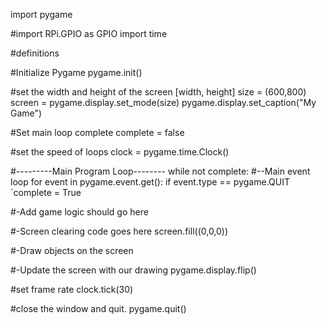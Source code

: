 import pygame

#import RPi.GPIO as GPIO
import time

#definitions


#Initialize Pygame
pygame.init()

#set the width and height of the screen [width, height]
size = (600,800)
screen = pygame.display.set_mode(size)
pygame.display.set_caption("My Game")

#Set main loop complete
complete = false

#set the speed of loops
clock = pygame.time.Clock()

#---------Main Program Loop--------
while not complete:
  #--Main event loop
  for event in pygame.event.get():
    if event.type == pygame.QUIT
    `complete = True

  #-Add game logic should go here
  
  #-Screen clearing code goes here
  screen.fill((0,0,0))
  
  #-Draw objects on the screen
  
  #-Update the screen with our drawing
  pygame.display.flip()
  
  #set frame rate
  clock.tick(30)
  
#close the window and quit.
pygame.quit()
   
